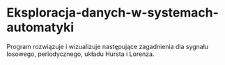 # Eksploracja-danych-w-systemach-automatyki
Program rozwiązuje i wizualizuje następujące zagadnienia dla sygnału losowego, periodycznego, układu Hursta i Lorenza.
